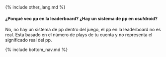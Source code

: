 {% include other_lang.md %}

#### ¿Porqué veo pp en la leaderboard? ¿Hay un sistema de pp en osu!droid?

No, no hay un sistema de pp dentro del juego, el pp en la leaderboard no es real. Esta basado en el número de plays de tu cuenta y no representa el significado real del pp.

<!-- Don't touch this part thank you -->
{% include bottom_nav.md %}
